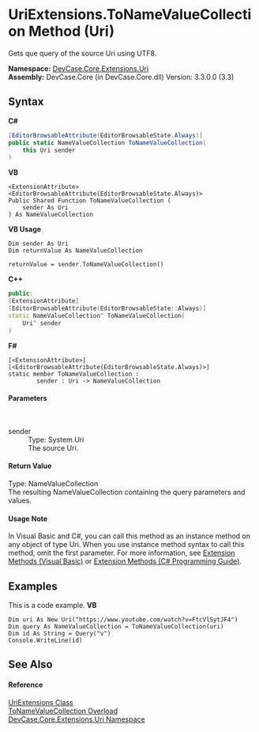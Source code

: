 # UriExtensions.ToNameValueCollection Method (Uri)
 

Gets que query of the source Uri using UTF8.

**Namespace:**&nbsp;<a href="N_DevCase_Core_Extensions_Uri">DevCase.Core.Extensions.Uri</a><br />**Assembly:**&nbsp;DevCase.Core (in DevCase.Core.dll) Version: 3.3.0.0 (3.3)

## Syntax

**C#**<br />
``` C#
[EditorBrowsableAttribute(EditorBrowsableState.Always)]
public static NameValueCollection ToNameValueCollection(
	this Uri sender
)
```

**VB**<br />
``` VB
<ExtensionAttribute>
<EditorBrowsableAttribute(EditorBrowsableState.Always)>
Public Shared Function ToNameValueCollection ( 
	sender As Uri
) As NameValueCollection
```

**VB Usage**<br />
``` VB Usage
Dim sender As Uri
Dim returnValue As NameValueCollection

returnValue = sender.ToNameValueCollection()
```

**C++**<br />
``` C++
public:
[ExtensionAttribute]
[EditorBrowsableAttribute(EditorBrowsableState::Always)]
static NameValueCollection^ ToNameValueCollection(
	Uri^ sender
)
```

**F#**<br />
``` F#
[<ExtensionAttribute>]
[<EditorBrowsableAttribute(EditorBrowsableState.Always)>]
static member ToNameValueCollection : 
        sender : Uri -> NameValueCollection 

```


#### Parameters
&nbsp;<dl><dt>sender</dt><dd>Type: System.Uri<br />The source Uri.</dd></dl>

#### Return Value
Type: NameValueCollection<br />The resulting NameValueCollection containing the query parameters and values.

#### Usage Note
In Visual Basic and C#, you can call this method as an instance method on any object of type Uri. When you use instance method syntax to call this method, omit the first parameter. For more information, see <a href="https://docs.microsoft.com/dotnet/visual-basic/programming-guide/language-features/procedures/extension-methods">Extension Methods (Visual Basic)</a> or <a href="https://docs.microsoft.com/dotnet/csharp/programming-guide/classes-and-structs/extension-methods">Extension Methods (C# Programming Guide)</a>.

## Examples
This is a code example. 
**VB**<br />
``` VB
Dim uri As New Uri("https://www.youtube.com/watch?v=FtcVlSytJF4")
Dim query As NameValueCollection = ToNameValueCollection(uri)
Dim id As String = Query("v")
Console.WriteLine(id)
```


## See Also


#### Reference
<a href="T_DevCase_Core_Extensions_Uri_UriExtensions">UriExtensions Class</a><br /><a href="Overload_DevCase_Core_Extensions_Uri_UriExtensions_ToNameValueCollection">ToNameValueCollection Overload</a><br /><a href="N_DevCase_Core_Extensions_Uri">DevCase.Core.Extensions.Uri Namespace</a><br />